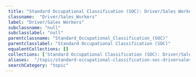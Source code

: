 ```yaml
--- 
 title: "Standard Occupational Classification (SOC): Driver/Sales Workers" 
 classname:  "Driver/Sales_Workers" 
 label: "Driver/Sales Workers" 
 subclassname: "null" 
 subclasslabel: "null" 
 parentclassname: "Standard_Occupational_Classification_(SOC)" 
 parentclasslabel: "Standard Occupational Classification (SOC)" 
 equalentCollections: [] 
 collections: ['Standard Occupational Classification (SOC): Driver/Sales Workers']
 aliases:  "/topic/standard-occupational-classification-soc-driversales-workers"  
 searchCategory: "topic" 
---
```

